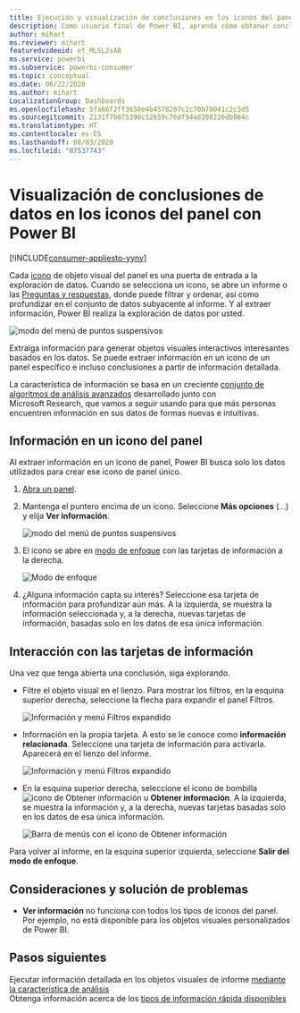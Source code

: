 ```yaml
---
title: Ejecución y visualización de conclusiones en los iconos del panel
description: Como usuario final de Power BI, aprenda cómo obtener conclusiones sobre los iconos del panel.
author: mihart
ms.reviewer: mihart
featuredvideoid: et_MLSL2sA8
ms.service: powerbi
ms.subservice: powerbi-consumer
ms.topic: conceptual
ms.date: 06/22/2020
ms.author: mihart
LocalizationGroup: Dashboards
ms.openlocfilehash: 5fa66f2ff3650e4b4578207c2c70b70041c2c3d5
ms.sourcegitcommit: 2131f7b075390c12659c76df94a8108226db084c
ms.translationtype: HT
ms.contentlocale: es-ES
ms.lasthandoff: 08/03/2020
ms.locfileid: "87537743"
---
```

# <a name="view-data-insights-on-dashboard-tiles-with-power-bi"></a>Visualización de conclusiones de datos en los iconos del panel con Power BI

[!INCLUDE[consumer-appliesto-yyny](../includes/consumer-appliesto-yyny.md)]

Cada [icono](end-user-tiles.md) de objeto visual del panel es una puerta de entrada a la exploración de datos. Cuando se selecciona un icono, se abre un informe o las [Preguntas y respuestas](end-user-q-and-a.md), donde puede filtrar y ordenar, así como profundizar en el conjunto de datos subyacente al informe. Y al extraer información, Power BI realiza la exploración de datos por usted.

![modo del menú de puntos suspensivos](./media/end-user-insights/power-bi-insight.png)

Extraiga información para generar objetos visuales interactivos interesantes basados en los datos. Se puede extraer información en un icono de un panel específico e incluso conclusiones a partir de información detallada.

La característica de información se basa en un creciente [conjunto de algoritmos de análisis avanzados](end-user-insight-types.md) desarrollado junto con Microsoft Research, que vamos a seguir usando para que más personas encuentren información en sus datos de formas nuevas e intuitivas.

## <a name="run-insights-on-a-dashboard-tile"></a>Información en un icono del panel
Al extraer información en un icono de panel, Power BI busca solo los datos utilizados para crear ese icono de panel único. 

1. [Abra un panel](end-user-dashboards.md).
2. Mantenga el puntero encima de un icono. Seleccione **Más opciones** (...) y elija **Ver información**. 

    ![modo del menú de puntos suspensivos](./media/end-user-insights/power-bi-hovers.png)


3. El icono se abre en [modo de enfoque](end-user-focus.md) con las tarjetas de información a la derecha.    
   
    ![Modo de enfoque](./media/end-user-insights/power-bi-insights-tile.png)    
4. ¿Alguna información capta su interés? Seleccione esa tarjeta de información para profundizar aún más. A la izquierda, se muestra la información seleccionada y, a la derecha, nuevas tarjetas de información, basadas solo en los datos de esa única información.    

 ## <a name="interact-with-the-insight-cards"></a>Interacción con las tarjetas de información
Una vez que tenga abierta una conclusión, siga explorando.

   * Filtre el objeto visual en el lienzo.  Para mostrar los filtros, en la esquina superior derecha, seleccione la flecha para expandir el panel Filtros.

      ![Información y menú Filtros expandido](./media/end-user-insights/power-bi-filters.png)
   
   * Información en la propia tarjeta. A esto se le conoce como **información relacionada**. Seleccione una tarjeta de información para activarla. Aparecerá en el lienzo del informe.
   
      ![Información y menú Filtros expandido](./media/end-user-insights/power-bi-insight-card.png)
   
   * En la esquina superior derecha, seleccione el icono de bombilla ![icono de Obtener información](./media/end-user-insights/power-bi-bulb-icon.png) u **Obtener información**. A la izquierda, se muestra la información y, a la derecha, nuevas tarjetas basadas solo en los datos de esa única información.
     
     ![Barra de menús con el icono de Obtener información](./media/end-user-insights/power-bi-related.png)
     
Para volver al informe, en la esquina superior izquierda, seleccione **Salir del modo de enfoque**.

## <a name="considerations-and-troubleshooting"></a>Consideraciones y solución de problemas
- **Ver información** no funciona con todos los tipos de iconos del panel. Por ejemplo, no está disponible para los objetos visuales personalizados de Power BI.<!--[Power BI visuals](end-user-custom-visuals.md)-->


## <a name="next-steps"></a>Pasos siguientes

Ejecutar información detallada en los objetos visuales de informe [mediante la característica de análisis](end-user-analyze-visuals.md)    
Obtenga información acerca de los [tipos de información rápida disponibles](end-user-insight-types.md)


